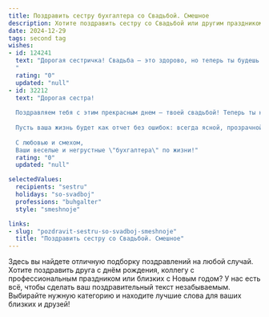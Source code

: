 ```yaml
---
title: Поздравить сестру бухгалтера со Свадьбой. Смешное
description: Хотите поздравить сестру со Свадьбой или другим праздником? Наш ИИ создаст незабываемое поздравление, а вы обязательно выделитесь среди других.  
date: 2024-12-29
tags: second tag
wishes:
- id: 124241
  text: "Дорогая сестричка! Свадьба – это здорово, но теперь ты будешь делить зарплату не только с любимым, но и с… налоговой!  Шучу, конечно!  Пусть семейный бюджет будет таким же процветающим, как твои отчёты, а любовь – ещё прибыльнее!  Поздравляю с этим важным и смешным событием! Горько! (но не до слёз, а то макияж поплывёт!)
  "
  rating: "0"
  updated: "null"
- id: 32212
  text: "Дорогая сестра!
  
  Поздравляем тебя с этим прекрасным днем — твоей свадьбой! Теперь ты не только мастерски ведешь бухгалтерию, но и обязана следить за балансом любви и семейных финансов. Желаем вам в совместной жизни одинаково делить доходы и расходы, а главное — никогда не допускать \"долгов\" в отношениях!
  
  Пусть ваша жизнь будет как отчет без ошибок: всегда ясной, прозрачной и с положительным итогом. Желаем, чтобы ваши дни были полны радости, как плюс по дебету, а вечера — такими же уютными, как любимое кресло на работе.
  
  С любовью и смехом,
  Ваши веселые и негрустные \"бухгалтера\" по жизни!"
  rating: "0"
  updated: "null"

selectedValues:
  recipients: "sestru"
  holidays: "so-svadboj"
  professions: "buhgalter"
  style: "smeshnoje"

links:
- slug: "pozdravit-sestru-so-svadboj-smeshnoje"
  title: "Поздравить сестру со Свадьбой. Смешное"
---
```


Здесь вы найдете отличную подборку поздравлений на любой случай.
Хотите поздравить друга с днём рождения, коллегу с профессиональным праздником или близких с Новым годом? У нас есть всё, чтобы сделать ваш поздравительный текст незабываемым. Выбирайте нужную категорию и находите лучшие слова для ваших близких и друзей!
